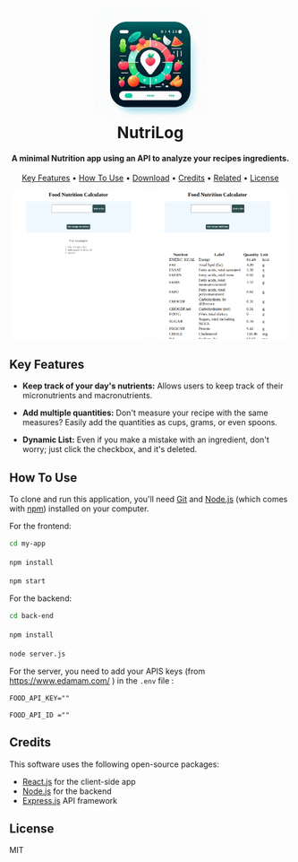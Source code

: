 
<h1 align="center">
  <br>
 <img src="./assets/nitrilogLogo.jpeg" width="200" style="border-radius: 10px;" ></img>

  <br>
  NutriLog 
  <br>
</h1>

<h4 align="center">A minimal Nutrition app using an API to analyze your recipes ingredients.</h4>

<p align="center">
  <a href="#key-features">Key Features</a> •
  <a href="#how-to-use">How To Use</a> •
  <a href="#download">Download</a> •
  <a href="#credits">Credits</a> •
  <a href="#related">Related</a> •
  <a href="#license">License</a>
</p>

<p align="center">
<img src="./assets/pcSiseStart.png" width="49%"><img/>
<img src="./assets/PcSiseNutritionalInfo.png" width="49%"><img/>
</p>


## Key Features

* **Keep track of your day's nutrients:** Allows users to keep track of their micronutrients and macronutrients.

* **Add multiple quantities:** Don't measure your recipe with the same measures? Easily add the quantities as cups, grams, or even spoons.

* **Dynamic List:** Even if you make a mistake with an ingredient, don't worry; just click the checkbox, and it's deleted.


## How To Use
To clone and run this application, you'll need [Git](https://git-scm.com) and [Node.js](https://nodejs.org/en/download/) (which comes with [npm](http://npmjs.com)) installed on your computer.

For the frontend:

```bash
cd my-app

npm install

npm start
```

For the backend:

```bash
cd back-end

npm install

node server.js
```

For the server, you need to add your APIS keys (from https://www.edamam.com/ ) in the `.env` file :

```env
FOOD_API_KEY=""
```
```env
FOOD_API_ID =""
```


## Credits

This software uses the following open-source packages:

- [React.js](https://react.dev/) for the client-side app
- [Node.js](https://nodejs.org/) for the backend
- [Express.js](https://expressjs.com/) API framework

## License

MIT
